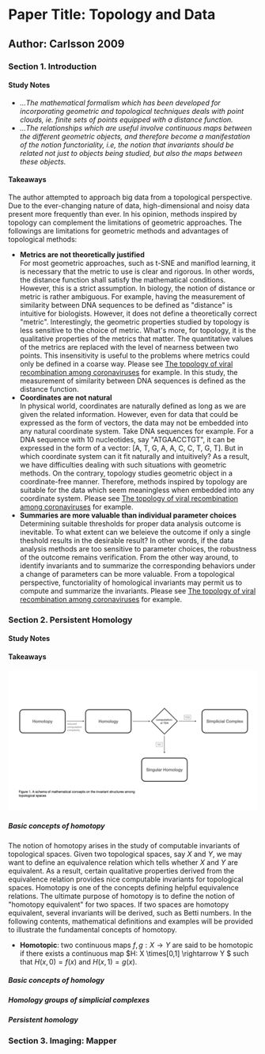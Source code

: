 # Paper Title: Topology and Data
## Author: Carlsson 2009
### Section 1. Introduction
#### Study Notes
* *...The mathematical formalism which has been developed for incorporating geometric and topological techniques deals with point clouds, ie. finite sets of points equipped with a distance function.*  
* *...The relationships which are useful involve continuous maps between the different geometric objects, and therefore become a manifestation of the notion $functoriality$, i.e, the notion that invariants should be related not just to objects being studied, but also the maps between these objects.*
#### Takeaways
The author attempted to approach big data from a topological perspective. Due to the ever-changing nature of data, high-dimensional and noisy data present more frequently than ever. In his opinion, methods inspired by topology can complement the limitations of geometric approaches. The followings are limitations for geometric methods and advantages of topological methods:

* **Metrics are not theoretically justified**  
For most geometric approaches, such as t-SNE and maniflod learning, it is necessary that the metric to use is clear and rigorous. In other words, the distance function shall satisfy the mathematical conditions. However, this is a strict assumption. In biology, the notion of distance or metric is rather ambiguous. For example, having the measurement of similarity between DNA sequences to be defined as "distance" is intuitive for biologists. However, it does not define a theoretically correct "metric". Interestingly, the geometric properties studied by topology is less sensitive to the choice of metric. What's more, for topology, it is the qualitative properties of the metrics that matter. The quantitative values of the metrics are replaced with the level of nearness between two points. This insensitivity is useful to the problems where metrics could only be defined in a coarse way. Please see [The topology of viral recombination among coronaviruses](/persistent_homology/README.md) for example. In this study, the measurement of similarity between DNA sequences is defined as the distance function. 
* **Coordinates are not natural**  
In physical world, coordinates are naturally defined as long as we are given the related information. However, even for data that could be expressed as the form of vectors, the data may not be embedded into any natural coordinate system. Take DNA sequences for example. For a DNA sequence with 10 nucleotides, say "ATGAACCTGT", it can be expressed in the form of a vector: [A, T, G, A, A, C, C, T, G, T]. But in which coordinate system can it fit naturally and intuitively? As a result, we have difficulties dealing with such situations with geometric methods. On the contrary, topology studies geometric object in a coordinate-free manner. Therefore, methods inspired by topology are suitable for the data which seem meaningless when embedded into any coordinate system. Please see [The topology of viral recombination among coronaviruses](/persistent_homology/README.md) for example.
* **Summaries are more valuable than individual parameter choices**  
Determining suitable thresholds for proper data analysis outcome is inevitable. To what extent can we beleieve the outcome if only a single theshold results in the desirable result? In other words, if the data analysis methods are too sensitive to parameter choices, the robustness of the outcome remains verification. From the other way around, to identify invariants and to summarize the corresponding behaviors under a change of parameters can be more valuable. From a topological perspective, functoriality of homological invariants may permit us to compute and summarize the invariants. Please see [The topology of viral recombination among coronaviruses](/persistent_homology/README.md) for example.

### Section 2. Persistent Homology
#### Study Notes
#### Takeaways
![diagram](/paper%20reading/tda_diagram.001.jpeg)
##### Basic concepts of homotopy
The notion of homotopy arises in the study of computable invariants of topological spaces. Given two topological spaces, say $X$ and $Y$,  we may want to define an equivalence relation which tells whether $X$ and $Y$ are equivalent. As a result, certain qualitative properties derived from the equivalence relation provides nice computable invariants for topological spaces. Homotopy is one of the concepts defining helpful equivalence relations. The ultimate purpose of homotopy is to define the notion of "homotopy equivalent" for two spaces. If two spaces are homotopy equivalent, several invariants will be derived, such as Betti numbers. In the following contents, mathematical definitions and examples will be provided to illustrate the fundamental concepts of homotopy.
* **Homotopic**: two continuous maps $f,g:X\rightarrow Y$ are said to be homotopic if there exists a continuous map $H: X \times[0,1] \rightarrow Y $ such that $H(x, 0)=f(x)$ and $H(x,1)=g(x)$.
##### Basic concepts of homology
##### Homology groups of simplicial complexes
##### Persistent homology
### Section 3. Imaging: Mapper